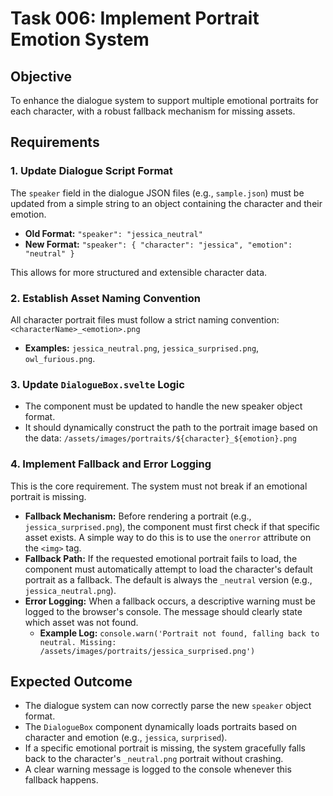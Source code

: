 # Task 006: Implement Portrait Emotion System

## Objective

To enhance the dialogue system to support multiple emotional portraits for each character, with a robust fallback mechanism for missing assets.

## Requirements

### 1. Update Dialogue Script Format

The `speaker` field in the dialogue JSON files (e.g., `sample.json`) must be updated from a simple string to an object containing the character and their emotion.

-   **Old Format:** `"speaker": "jessica_neutral"`
-   **New Format:** `"speaker": { "character": "jessica", "emotion": "neutral" }`

This allows for more structured and extensible character data.

### 2. Establish Asset Naming Convention

All character portrait files must follow a strict naming convention:
`<characterName>_<emotion>.png`

-   **Examples:** `jessica_neutral.png`, `jessica_surprised.png`, `owl_furious.png`.

### 3. Update `DialogueBox.svelte` Logic

-   The component must be updated to handle the new speaker object format.
-   It should dynamically construct the path to the portrait image based on the data:
    `/assets/images/portraits/${character}_${emotion}.png`

### 4. Implement Fallback and Error Logging

This is the core requirement. The system must not break if an emotional portrait is missing.

-   **Fallback Mechanism:** Before rendering a portrait (e.g., `jessica_surprised.png`), the component must first check if that specific asset exists. A simple way to do this is to use the `onerror` attribute on the `<img>` tag.
-   **Fallback Path:** If the requested emotional portrait fails to load, the component must automatically attempt to load the character's default portrait as a fallback. The default is always the `_neutral` version (e.g., `jessica_neutral.png`).
-   **Error Logging:** When a fallback occurs, a descriptive warning must be logged to the browser's console. The message should clearly state which asset was not found.
    -   **Example Log:** `console.warn('Portrait not found, falling back to neutral. Missing: /assets/images/portraits/jessica_surprised.png')`

## Expected Outcome

-   The dialogue system can now correctly parse the new `speaker` object format.
-   The `DialogueBox` component dynamically loads portraits based on character and emotion (e.g., `jessica`, `surprised`).
-   If a specific emotional portrait is missing, the system gracefully falls back to the character's `_neutral.png` portrait without crashing.
-   A clear warning message is logged to the console whenever this fallback happens.
